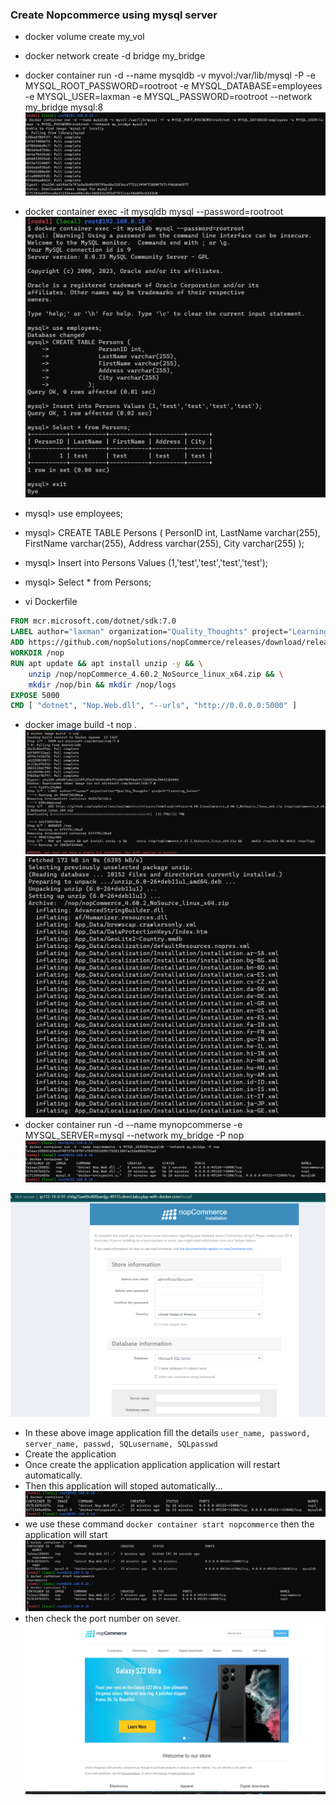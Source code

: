 ### Create Nopcommerce using mysql server


* docker volume create my_vol
* docker network create -d bridge my_bridge

* docker container run -d --name mysqldb -v myvol:/var/lib/mysql -P -e MYSQL_ROOT_PASSWORD=rootroot -e MYSQL_DATABASE=employees -e MYSQL_USER=laxman -e MYSQL_PASSWORD=rootroot --network my_bridge mysql:8
![Preview](./Images/docker1.png)
* docker container exec -it mysqldb mysql --password=rootroot
![Preview](./Images/docker2.png)

* mysql> use employees;

* mysql>  CREATE TABLE Persons (
           PersonID int,
           LastName varchar(255),
           FirstName varchar(255),
           Address varchar(255),
           City varchar(255)
        );

* mysql> Insert into Persons Values (1,'test','test','test','test');

* mysql> Select * from Persons;

* vi Dockerfile
  
```Dockerfile 
FROM mcr.microsoft.com/dotnet/sdk:7.0
LABEL author="laxman" organization="Quality_Thoughts" project="Learning_Docker"
ADD https://github.com/nopSolutions/nopCommerce/releases/download/release-4.60.2/nopCommerce_4.60.2_NoSource_linux_x64.zip /nop/nopCommerce_4.60.2_NoSource_linux_x64.zip
WORKDIR /nop
RUN apt update && apt install unzip -y && \
    unzip /nop/nopCommerce_4.60.2_NoSource_linux_x64.zip && \
    mkdir /nop/bin && mkdir /nop/logs
EXPOSE 5000
CMD [ "dotnet", "Nop.Web.dll", "--urls", "http://0.0.0.0:5000" ]
```
* docker image build -t nop .
![Preview](./Images/docker4.png)
![Preview](./Images/docker5.png)
* docker container run -d --name mynopcommerse -e MYSQL_SERVER=mysql --network my_bridge -P nop  
![Preview](./Images/docker6.png)
  
![Preview](./Images/docker3.png)
* In these above image application fill the details `user_name, password, server_name, passwd, SQLusername, SQLpasswd `
* Create the application
* Once create the application application application will restart automatically.
* Then this application will stoped automatically...
![Preview](./Images/docker7.png)
* we use these command `docker container start nopcommerce` 
     then the application will start
![Preview](./Images/docker8.png)     
* then check the port number on sever.
![Preview](./Images/docker9.png)


